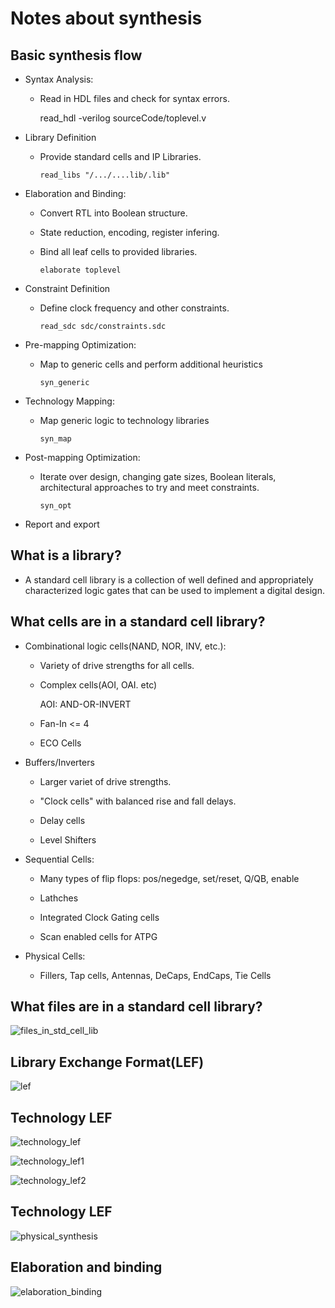 # Notes about synthesis

## Basic synthesis flow

* Syntax Analysis:

    * Read in HDL files and check for syntax errors.
    
        read_hdl -verilog sourceCode/toplevel.v
    
* Library Definition

    * Provide standard cells and IP Libraries.
        ```
        read_libs "/.../....lib/.lib"
        ```

* Elaboration and Binding:

    * Convert RTL into Boolean structure.
    
    * State reduction, encoding, register infering.

    * Bind all leaf cells to provided libraries.
        ```
        elaborate toplevel
        ```

* Constraint Definition

    * Define clock frequency and other constraints.
        ```
        read_sdc sdc/constraints.sdc
        ```

* Pre-mapping Optimization:

    * Map to generic cells and perform additional heuristics
        ```
        syn_generic
        ```
* Technology Mapping:
    
    * Map generic logic to technology libraries
        ```
        syn_map
        ```
* Post-mapping Optimization:

    * Iterate over design, changing gate sizes, Boolean literals, architectural approaches to try and meet constraints.
        ```
        syn_opt
        ```
* Report and export

## What is a library?

* A standard cell library is a collection of well defined and appropriately characterized logic gates that can be used to implement a digital design.

## What cells are in a standard cell library?

* Combinational logic cells(NAND, NOR, INV, etc.):

    * Variety of drive strengths for all cells.

    * Complex cells(AOI, OAI. etc)

        AOI: AND-OR-INVERT

    * Fan-In <= 4

    * ECO Cells

* Buffers/Inverters
    
    * Larger variet of drive strengths.
    
    * "Clock cells" with balanced rise and fall delays.

    * Delay cells

    * Level Shifters

* Sequential Cells:

    * Many types of flip flops: pos/negedge, set/reset, Q/QB, enable 

    * Lathches

    * Integrated Clock Gating cells

    * Scan enabled cells for ATPG

* Physical Cells:

    * Fillers, Tap cells, Antennas, DeCaps, EndCaps, Tie Cells

## What files are in a standard cell library?

![files_in_std_cell_lib](files_in_std_cell_lib.png)

## Library Exchange Format(LEF)

![lef](lef.png)

## Technology LEF

![technology_lef](tec_lef.png)
    
![technology_lef1](tec_lef1.png)

![technology_lef2](tec_lef2.png)

## Technology LEF

![physical_synthesis](physical_synthesis.png)

## Elaboration and binding

![elaboration_binding](elaboration_binding.png)